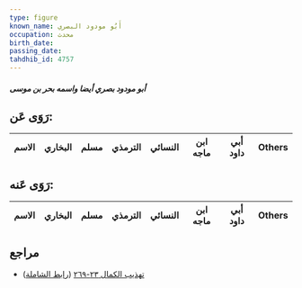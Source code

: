 ```yaml
---
type: figure
known_name: أَبُو مودود البصري
occupation: محدث
birth_date:
passing_date:
tahdhib_id: 4757
---
```

##### أبو مودود بصري أيضا واسمه بحر بن موسى

## رَوَى عَن:
| الاسم | البخاري | مسلم | الترمذي | النسائي | ابن ماجه | أبي داود | Others |
| ----- | ------- | ---- | ------- | ------- | -------- | -------- | ------ |
## رَوَى عَنه:
| الاسم | البخاري | مسلم | الترمذي | النسائي | ابن ماجه | أبي داود | Others |
| ----- | ------- | ---- | ------- | ------- | -------- | -------- | ------ |
## مراجع
- [تهذيب الكمال ٢٣-٢٦٩](obsidian://open?vault=Tahdhib-al-Kamal&file=Figures/٤٧٥٧-أبو%20مودود%20بصري%20أيضا%20واسمه%20بحر%20بن%20موسى) ([رابط الشاملة](https://shamela.ws/book/3722/12156))